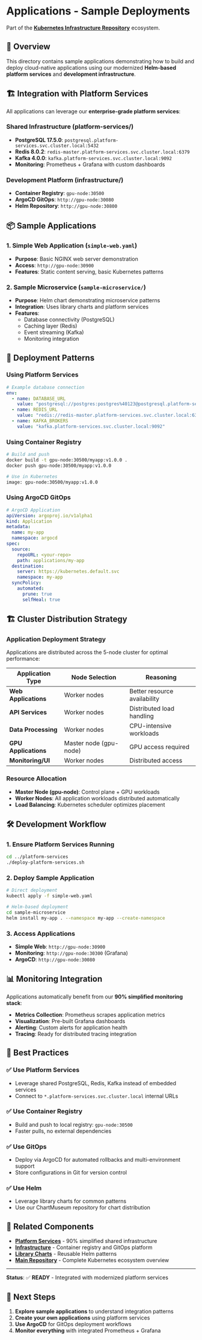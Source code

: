 # Applications - Sample Deployments

Part of the **[Kubernetes Infrastructure Repository](../README.md)** ecosystem.

## 🎯 Overview

This directory contains sample applications demonstrating how to build and deploy cloud-native applications using our modernized **Helm-based platform services** and **development infrastructure**.

## 🏗️ Integration with Platform Services

All applications can leverage our **enterprise-grade platform services**:

### **Shared Infrastructure (platform-services/)**
- **PostgreSQL 17.5.0**: `postgresql.platform-services.svc.cluster.local:5432`
- **Redis 8.0.2**: `redis-master.platform-services.svc.cluster.local:6379`
- **Kafka 4.0.0**: `kafka.platform-services.svc.cluster.local:9092`
- **Monitoring**: Prometheus + Grafana with custom dashboards

### **Development Platform (infrastructure/)**
- **Container Registry**: `gpu-node:30500`
- **ArgoCD GitOps**: `http://gpu-node:30080`
- **Helm Repository**: `http://gpu-node:30800`

## 📦 Sample Applications

### 1. Simple Web Application (`simple-web.yaml`)
- **Purpose**: Basic NGINX web server demonstration
- **Access**: `http://gpu-node:30900`
- **Features**: Static content serving, basic Kubernetes patterns

### 2. Sample Microservice (`sample-microservice/`)
- **Purpose**: Helm chart demonstrating microservice patterns
- **Integration**: Uses library charts and platform services
- **Features**: 
  - Database connectivity (PostgreSQL)
  - Caching layer (Redis)
  - Event streaming (Kafka)
  - Monitoring integration

## 🚀 Deployment Patterns

### Using Platform Services
```yaml
# Example database connection
env:
  - name: DATABASE_URL
    value: "postgresql://postgres:postgres%40123@postgresql.platform-services.svc.cluster.local:5432/shared_db"
  - name: REDIS_URL
    value: "redis://redis-master.platform-services.svc.cluster.local:6379"
  - name: KAFKA_BROKERS
    value: "kafka.platform-services.svc.cluster.local:9092"
```

### Using Container Registry
```bash
# Build and push
docker build -t gpu-node:30500/myapp:v1.0.0 .
docker push gpu-node:30500/myapp:v1.0.0

# Use in Kubernetes
image: gpu-node:30500/myapp:v1.0.0
```

### Using ArgoCD GitOps
```yaml
# ArgoCD Application
apiVersion: argoproj.io/v1alpha1
kind: Application
metadata:
  name: my-app
  namespace: argocd
spec:
  source:
    repoURL: <your-repo>
    path: applications/my-app
  destination:
    server: https://kubernetes.default.svc
    namespace: my-app
  syncPolicy:
    automated:
      prune: true
      selfHeal: true
```

## 🏗️ Cluster Distribution Strategy

### **Application Deployment Strategy**
Applications are distributed across the 5-node cluster for optimal performance:

| Application Type | Node Selection | Reasoning |
|------------------|----------------|-----------|
| **Web Applications** | Worker nodes | Better resource availability |
| **API Services** | Worker nodes | Distributed load handling |
| **Data Processing** | Worker nodes | CPU-intensive workloads |
| **GPU Applications** | Master node (gpu-node) | GPU access required |
| **Monitoring/UI** | Worker nodes | Distributed access |

### **Resource Allocation**
- **Master Node (gpu-node)**: Control plane + GPU workloads
- **Worker Nodes**: All application workloads distributed automatically
- **Load Balancing**: Kubernetes scheduler optimizes placement

## 🛠️ Development Workflow

### 1. Ensure Platform Services Running
```bash
cd ../platform-services
./deploy-platform-services.sh
```

### 2. Deploy Sample Application
```bash
# Direct deployment
kubectl apply -f simple-web.yaml

# Helm-based deployment
cd sample-microservice
helm install my-app . --namespace my-app --create-namespace
```

### 3. Access Applications
- **Simple Web**: `http://gpu-node:30900`
- **Monitoring**: `http://gpu-node:30300` (Grafana)
- **ArgoCD**: `http://gpu-node:30080`

## 📊 Monitoring Integration

Applications automatically benefit from our **90% simplified monitoring stack**:

- **Metrics Collection**: Prometheus scrapes application metrics
- **Visualization**: Pre-built Grafana dashboards
- **Alerting**: Custom alerts for application health
- **Tracing**: Ready for distributed tracing integration

## 🎯 Best Practices

### ✅ Use Platform Services
- Leverage shared PostgreSQL, Redis, Kafka instead of embedded services
- Connect to `*.platform-services.svc.cluster.local` internal URLs

### ✅ Use Container Registry
- Build and push to local registry: `gpu-node:30500`
- Faster pulls, no external dependencies

### ✅ Use GitOps
- Deploy via ArgoCD for automated rollbacks and multi-environment support
- Store configurations in Git for version control

### ✅ Use Helm
- Leverage library charts for common patterns
- Use our ChartMuseum repository for chart distribution

## 🔗 Related Components

- **[Platform Services](../platform-services/README.md)** - 90% simplified shared infrastructure
- **[Infrastructure](../infrastructure/README.md)** - Container registry and GitOps platform
- **[Library Charts](../infrastructure/library-charts/README.md)** - Reusable Helm patterns
- **[Main Repository](../README.md)** - Complete Kubernetes ecosystem overview

---
**Status**: ✅ **READY** - Integrated with modernized platform services

## 🚀 Next Steps

1. **Explore sample applications** to understand integration patterns
2. **Create your own applications** using platform services
3. **Use ArgoCD** for GitOps deployment workflows  
4. **Monitor everything** with integrated Prometheus + Grafana 